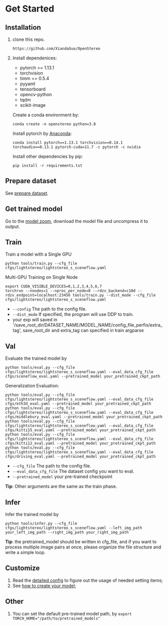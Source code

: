 # Get Started

## Installation

1. clone this repo.
    ```
    https://github.com/XiandaGuo/OpenStereo
    ```
2. Install dependenices:
    - pytorch >= 1.13.1
    - torchvision
    - timm == 0.5.4
    - pyyaml
    - tensorboard
    - opencv-python
    - tqdm
    - scikit-image

   Create a conda environment by:
   ```
   conda create -n openstereo python=3.8 
   ```
   Install pytorch by [Anaconda](https://pytorch.org/get-started/locally/):
   ```
   conda install pytorch==1.13.1 torchvision==0.14.1 torchaudio==0.13.1 pytorch-cuda=11.7 -c pytorch -c nvidia
   ```
   Install other dependencies by pip:
   ```
   pip install -r requirements.txt
   ```

## Prepare dataset

See [prepare dataset](2.prepare_dataset.md).

## Get trained model

Go to the [model zoom](1.model_zoo.md), download the model file and uncompress it to output.

## Train

Train a model with a Single GPU
```
python tools/train.py --cfg_file cfgs/lightstereo/lightstereo_s_sceneflow.yaml
```
Multi-GPU Training on Single Node
```
export CUDA_VISIBLE_DEVICES=0,1,2,3,4,5,6,7
torchrun --nnodes=1 --nproc_per_node=8 --rdzv_backend=c10d --rdzv_endpoint=localhost:23456 tools/train.py --dist_mode --cfg_file cfgs/lightstereo/lightstereo_s_sceneflow.yaml
```

- `--config` The path to the config file.
- `--dist_mode` If specified, the program will use DDP to train.
- your exp will saved in '/save_root_dir/DATASET_NAME/MODEL_NAME/config_file_perfix/extra_tag', save_root_dir and extra_tag can specified in train argparse

## Val

Evaluate the trained model by
```
python tools/eval.py --cfg_file cfgs/lightstereo/lightstereo_s_sceneflow.yaml --eval_data_cfg_file cfgs/sceneflow_eval.yaml --pretrained_model your_pretrained_ckpt_path
```
Generalization Evaluation:
```
python tools/eval.py --cfg_file cfgs/lightstereo/lightstereo_s_sceneflow.yaml --eval_data_cfg_file cfgs/eth3d_eval.yaml --pretrained_model your_pretrained_ckpt_path
python tools/eval.py --cfg_file cfgs/lightstereo/lightstereo_s_sceneflow.yaml --eval_data_cfg_file cfgs/middlebury_eval.yaml --pretrained_model your_pretrained_ckpt_path
python tools/eval.py --cfg_file cfgs/lightstereo/lightstereo_s_sceneflow.yaml --eval_data_cfg_file cfgs/kitti15_eval.yaml --pretrained_model your_pretrained_ckpt_path
python tools/eval.py --cfg_file cfgs/lightstereo/lightstereo_s_sceneflow.yaml --eval_data_cfg_file cfgs/kitti12_eval.yaml --pretrained_model your_pretrained_ckpt_path
python tools/eval.py --cfg_file cfgs/lightstereo/lightstereo_s_sceneflow.yaml --eval_data_cfg_file cfgs/driving_eval.yaml --pretrained_model your_pretrained_ckpt_path
```

- `--cfg_file` The path to the config file.
- `--eval_data_cfg_file` The dataset config you want to eval.
- `--pretrained_model` your pre-trained checkpoint

**Tip**: Other arguments are the same as the train phase.

## Infer

Infer the trained model by
```
python tools/infer.py --cfg_file cfgs/lightstereo/lightstereo_s_sceneflow.yaml --left_img_path your_left_img_path --right_img_path your_right_img_path
```
**Tip**: the pretrained_model should be written in cfg_file, and if you want to process multiple image pairs at once, please organize the file structure and write a simple loop.


## Customize

1. Read the [detailed config](3.detailed_config.md) to figure out the usage of needed setting items;
2. See [how to create your model](4.how_to_create_your_model.md);

## Other
1. You can set the default pre-trained model path, by `export TORCH_HOME="/path/to/pretrained_models"`

